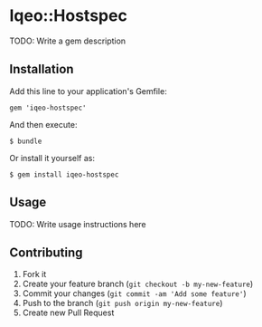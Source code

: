 # Iqeo::Hostspec

TODO: Write a gem description

## Installation

Add this line to your application's Gemfile:

    gem 'iqeo-hostspec'

And then execute:

    $ bundle

Or install it yourself as:

    $ gem install iqeo-hostspec

## Usage

TODO: Write usage instructions here

## Contributing

1. Fork it
2. Create your feature branch (`git checkout -b my-new-feature`)
3. Commit your changes (`git commit -am 'Add some feature'`)
4. Push to the branch (`git push origin my-new-feature`)
5. Create new Pull Request
